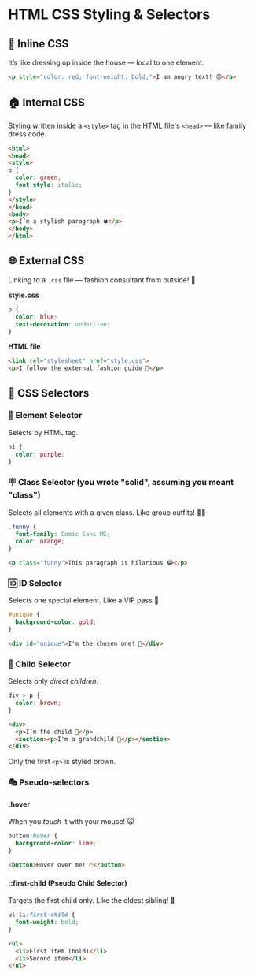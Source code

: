 
#  HTML CSS Styling & Selectors

## 🎯 Inline CSS

It’s like dressing up inside the house — local to one element.

```html
<p style="color: red; font-weight: bold;">I am angry text! 😠</p>
```

## 🏠 Internal CSS

Styling written inside a `<style>` tag in the HTML file's `<head>` — like family dress code.

```html
<html>
<head>
<style>
p {
  color: green;
  font-style: italic;
}
</style>
</head>
<body>
<p>I’m a stylish paragraph 🍀</p>
</body>
</html>
```

## 🌐 External CSS

Linking to a `.css` file — fashion consultant from outside! 💼

**style.css**
```css
p {
  color: blue;
  text-decoration: underline;
}
```

**HTML file**
```html
<link rel="stylesheet" href="style.css">
<p>I follow the external fashion guide 👔</p>
```

## 🎯 CSS Selectors

### 🧱 Element Selector

Selects by HTML tag.

```css
h1 {
  color: purple;
}
```

### 🪧 Class Selector (you wrote "solid", assuming you meant "class")

Selects all elements with a given class. Like group outfits! 👯‍♀️

```css
.funny {
  font-family: Comic Sans MS;
  color: orange;
}
```

```html
<p class="funny">This paragraph is hilarious 😂</p>
```

### 🆔 ID Selector

Selects one special element. Like a VIP pass 🎫

```css
#unique {
  background-color: gold;
}
```

```html
<div id="unique">I'm the chosen one! 🌟</div>
```

### 👶 Child Selector

Selects only *direct children*.

```css
div > p {
  color: brown;
}
```

```html
<div>
  <p>I’m the child 👶</p>
  <section><p>I'm a grandchild 👵</p></section>
</div>
```

Only the first `<p>` is styled brown.

### 🎭 Pseudo-selectors

#### :hover

When you *touch* it with your mouse! 🐭

```css
button:hover {
  background-color: lime;
}
```

```html
<button>Hover over me! 🖱️</button>
```

#### ::first-child (Pseudo Child Selector)

Targets the first child only. Like the eldest sibling! 👦

```css
ul li:first-child {
  font-weight: bold;
}
```

```html
<ul>
  <li>First item (bold)</li>
  <li>Second item</li>
</ul>
```



